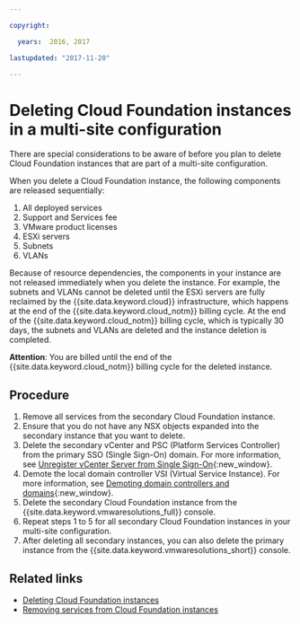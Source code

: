 ```yaml
---

copyright:

  years:  2016, 2017

lastupdated: "2017-11-20"

---
```


# Deleting Cloud Foundation instances in a multi-site configuration

There are special considerations to be aware of before you plan to delete Cloud Foundation instances that are part of a multi-site configuration.

When you delete a Cloud Foundation instance, the following components are released sequentially:
1. All deployed services
2. Support and Services fee
3. VMware product licenses
4. ESXi servers
5. Subnets
6. VLANs

Because of resource dependencies, the components in your instance are not released immediately when you delete the instance. For example, the subnets and VLANs cannot be deleted until the ESXi servers are fully reclaimed by the  {{site.data.keyword.cloud}} infrastructure, which happens at the end of the {{site.data.keyword.cloud_notm}} billing cycle. At the end of the {{site.data.keyword.cloud_notm}} billing cycle, which is typically 30 days, the subnets and VLANs are deleted and the instance deletion is completed.

**Attention**: You are billed until the end of the {{site.data.keyword.cloud_notm}} billing cycle for the deleted instance.

## Procedure

1. Remove all services from the secondary Cloud Foundation instance.
2. Ensure that you do not have any NSX objects expanded into the secondary instance that you want to delete.
3. Delete the secondary vCenter and PSC (Platform Services Controller) from the primary SSO (Single Sign-On) domain. For more information, see [Unregister vCenter Server from Single Sign-On](https://kb.vmware.com/selfservice/microsites/search.do?language=en_US&cmd=displayKC&externalId=2106736){:new_window}.
4. Demote the local domain controller VSI (Virtual Service Instance). For more information, see [Demoting domain controllers and domains](https://technet.microsoft.com/en-us/windows-server-docs/identity/ad-ds/deploy/demoting-domain-controllers-and-domains--level-200-){:new_window}.
5. Delete the secondary Cloud Foundation instance from the {{site.data.keyword.vmwaresolutions_full}} console.
6. Repeat steps 1 to 5 for all secondary Cloud Foundation instances in your multi-site configuration.
7. After deleting all secondary instances, you can also delete the primary instance from the {{site.data.keyword.vmwaresolutions_short}} console.

## Related links

* [Deleting Cloud Foundation instances](sd_deletinginstance.html)
* [Removing services from Cloud Foundation instances](sd_addingremovingservices.html)

